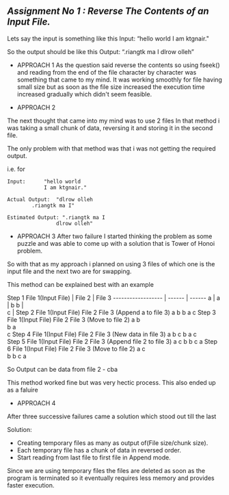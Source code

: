  ## _**Assignment No 1 :** Reverse The Contents of an Input File._


Lets say the input is something like this
Input: “hello world
        I am ktgnair."
        
So the output should be like this
Output: “.riangtk ma I
         dlrow olleh”


+ APPROACH 1
As the question said reverse the contents so using fseek() and reading from the end of the file character by character was something that came to my mind.
It was working smoothly for file having small size but as soon as the file size increased the execution time increased gradually which didn't seem feasible.

+ APPROACH 2

The next thought that came into my mind was to use 2 files
In that method i was taking a small chunk of data, reversing it and storing it in the second file.

The only problem with that method was that i was not getting the required output.

i.e. for 

	Input: 		"hello world
        	 	I am ktgnair."
	
	Actual Output:  "dlrow olleh
			.riangtk ma I"

	Estimated Output: ".riangtk ma I
         		    dlrow olleh"	

+ APPROACH 3 
After two failure I started thinking the problem as some puzzle and was able to come up with a solution that is Tower of Honoi problem.

So with that as my approach i planned on using 3 files of which one is the input file and the next two are for swapping.

This method can be explained best with an example


Step 1
File 1(Input File) | File 2 | File 3
------------------ | ------ | ------
	a | a | b
	b |		
	c |
Step 2
File 1(Input File)	File 2	File 3 (Append a to file 3)
	a			b
	b			a
	c
Step 3
File 1(Input File)	File 2	File 3 (Move to file 2)
	a		b	
	b		a	
	c
Step 4
File 1(Input File)	File 2	File 3 (New data in file 3)
	a		b	c
	b		a
	c	
Step 5
File 1(Input File)	File 2	File 3 (Append file 2 to file 3)
	a			c
	b			b
	c 			a
Step 6
File 1(Input File)	File 2	File 3 (Move to file 2)
	a		c	
	b		b
	c		a


So Output can be data from file 2 - cba

This method worked fine but was very hectic process.
This also ended up as a faluire

+ APPROACH 4 

After three successive failures came a solution which stood out till the last

Solution:

- Creating temporary files as many as output of(File size/chunk size).
- Each temporary file has a chunk of data in reversed order.
- Start reading from last file to first file in Append mode.


Since we are using temporary files the files are deleted as soon as the program is terminated so it eventually requires less memory and provides faster execution.
